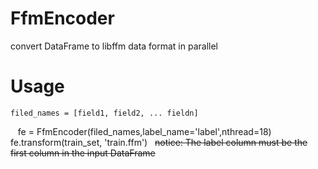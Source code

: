 # FfmEncoder
convert DataFrame to libffm data format in parallel

# Usage

    filed_names = [field1, field2, ... fieldn]
    fe = FfmEncoder(filed_names,label_name='label',nthread=18)
    fe.transform(train_set, 'train.ffm')
  
~~notice: The label column must be the first column in the input DataFrame~~
